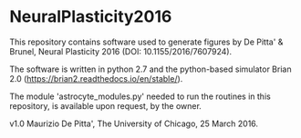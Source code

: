 # NeuralPlasticity2016
This repository contains software used to generate figures by De Pitta' & Brunel, Neural Plasticity 2016 (DOI: 10.1155/2016/7607924).

The software is written in python 2.7 and the python-based simulator Brian 2.0 (https://brian2.readthedocs.io/en/stable/).

The module 'astrocyte_modules.py' needed to run the routines in this repository, is available upon request, by the owner.

v1.0
Maurizio De Pitta', The University of Chicago, 25 March 2016.
